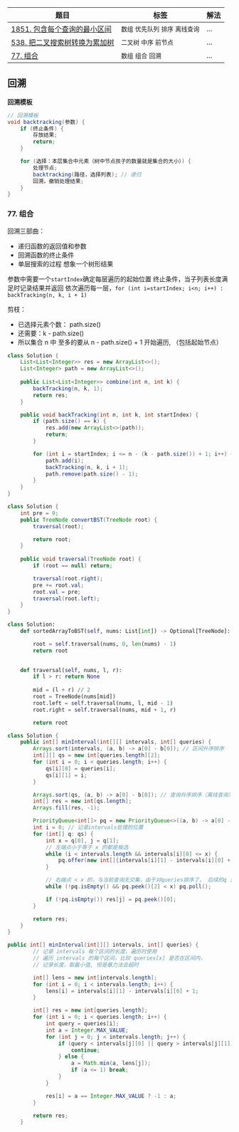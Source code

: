 | 题目 | 标签 | 解法 |
| --- | --- | --- |
| [1851. 包含每个查询的最小区间](https://leetcode.cn/problems/minimum-interval-to-include-each-query/description/) |`数组`  `优先队列` `排序` `离线查询`| ... |
| [538. 把二叉搜索树转换为累加树](https://leetcode.cn/problems/convert-bst-to-greater-tree/) |`二叉树`  `中序` `前节点`| ... |
| [77. 组合](https://leetcode.cn/problems/combinations/submissions/) |`数组`  `组合` `回溯`| ... |


## 回溯
**回溯模板**
```Java
// 回溯模板
void backtracking(参数) {
    if (终止条件) {
        存放结果;
        return;
    }

    for (选择：本层集合中元素（树中节点孩子的数量就是集合的大小）) {
        处理节点;
        backtracking(路径，选择列表); // 递归
        回溯，撤销处理结果;
    }
}

```
### 77. 组合
回溯三部曲：

- 递归函数的返回值和参数
- 回溯函数的终止条件
- 单层搜索的过程
想象一个树形结果

参数中需要一个`startIndex`确定每层遍历的起始位置
终止条件，当子列表长度满足时记录结果并返回
依次遍历每一层，`for (int i=startIndex; i<n; i++) : backTracking(n, k, i + 1)`

剪枝：
- 已选择元素个数： path.size()
- 还需要：k - path.size()
- 所以集合 n 中 至多的要从 n - path.size() + 1 开始遍历, （包括起始节点）

```Java
class Solution {
    List<List<Integer>> res = new ArrayList<>();
    List<Integer> path = new ArrayList<>();
    
    public List<List<Integer>> combine(int n, int k) {
        backTracking(n, k, 1);
        return res;
    }

    public void backTracking(int n, int k, int startIndex) {
        if (path.size() == k) {
            res.add(new ArrayList<>(path));
            return;
        }

        for (int i = startIndex; i <= n - (k - path.size()) + 1; i++) {
            path.add(i);
            backTracking(n, k, i + 1);
            path.remove(path.size() - 1);
        }
    }
}
```

```Java
class Solution {
    int pre = 0;
    public TreeNode convertBST(TreeNode root) {
        traversal(root);

        return root;
    }
    
    public void traversal(TreeNode root) {
        if (root == null) return;

        traversal(root.right);
        pre += root.val;
        root.val = pre;
        traversal(root.left);
    }
}
```

```python
class Solution:
    def sortedArrayToBST(self, nums: List[int]) -> Optional[TreeNode]:

        root = self.traversal(nums, 0, len(nums) - 1)
        return root

    
    def traversal(self, nums, l, r):
        if l > r: return None
        
        mid = (l + r) // 2
        root = TreeNode(nums[mid])
        root.left = self.traversal(nums, l, mid - 1)
        root.right = self.traversal(nums, mid + 1, r)

        return root
```


```java
class Solution {
    public int[] minInterval(int[][] intervals, int[] queries) {
        Arrays.sort(intervals, (a, b) -> a[0] - b[0]); // 区间升序排序
        int[][] qs = new int[queries.length][2];
        for (int i = 0; i < queries.length; i++) {
            qs[i][0] = queries[i];
            qs[i][1] = i;
        }

        Arrays.sort(qs, (a, b) -> a[0] - b[0]); // 查询升序排序（离线查询）
        int[] res = new int[qs.length];
        Arrays.fill(res, -1);

        PriorityQueue<int[]> pq = new PriorityQueue<>((a, b) -> a[0] - b[0]); // 区间大小升序排序， 每次只取对头元素[0]即可
        int i = 0; // 记录intervals处理的位置
        for (int[] q: qs) {
            int x = q[0], j = q[1];
            // 左端点小于等于 x 的都是候选
            while (i < intervals.length && intervals[i][0] <= x) {
                pq.offer(new int[]{intervals[i][1] - intervals[i][0] + 1, intervals[i][0], intervals[i++][1]});
            }

            // 右端点 < x 的，与当前查询无交集，由于对queries排序了， 后续的q 只会越来越大，不可能与这些区间有交集
            while (!pq.isEmpty() && pq.peek()[2] < x) pq.poll();

            if (!pq.isEmpty()) res[j] = pq.peek()[0];
        }

        return res;
    }
}

public int[] minInterval(int[][] intervals, int[] queries) {
        // 记录 intervals 每个区间的长度，遍历时使用
        // 遍历 intervals 的每个区间，比较 queries[x] 是否在区间内，
        // 记录长度，取最小值, 但是暴力法会超时

        int[] lens = new int[intervals.length];
        for (int i = 0; i < intervals.length; i++) {
            lens[i] = intervals[i][1] - intervals[i][0] + 1;
        }

        int[] res = new int[queries.length];
        for (int i = 0; i < queries.length; i++) {
            int query = queries[i];
            int a = Integer.MAX_VALUE;
            for (int j = 0; j < intervals.length; j++) {
                if (query < intervals[j][0] || query > intervals[j][1]) {
                    continue;
                } else {
                    a = Math.min(a, lens[j]);
                    if (a <= 1) break;
                }
            }

            res[i] = a == Integer.MAX_VALUE ? -1 : a;
        }

        return res;
    }
```
